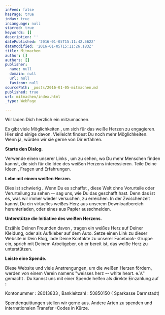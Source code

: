```yaml
---
inFeed: false
hasPage: true
inNav: true
inLanguage: null
starred: true
keywords: []
description: ''
datePublished: '2016-01-05T15:11:42.562Z'
dateModified: '2016-01-05T15:11:26.183Z'
title: Mitmachen
author: []
authors: []
publisher:
  name: null
  domain: null
  url: null
  favicon: null
sourcePath: _posts/2016-01-05-mitmachen.md
published: true
url: mitmachen/index.html
_type: WebPage

---
```

Wir laden Dich herzlich ein mitzumachen.

Es gibt viele Möglichkeiten , um sich für das weiße Herzen zu engagieren. Hier sind einige davon. Vielleicht findest Du noch mehr Möglichkeiten. Wenn ja, würden wir sie gerne von Dir erfahren.

**Starte den Dialog.**

Verwende einen unserer Links , um zu sehen, wo Du mehr Menschen finden kannst, die sich für die Idee des weißen Herzens interessieren. Teile Deine Ideen , Fragen und Erfahrungen.

**Lebe mit einem weißen Herzen.**

Dies ist schwierig . Wenn Du es schaffst , diese Welt ohne Vorurteile oder Verurteilung zu sehen -- sag uns, wie Du das geschafft hast. Denn das ist es, was wir immer wieder versuchen, zu erreichen. In der Zwischenzeit kannst Du ein virtuelles weißes Herz aus unserem Downloadbereich herunterladen, oder eines aus Papier ausschneiden.

**Unterstütze die Initiative des weißen Herzens.**

Erzähle Deinen Freunden davon , tragen ein weißes Herz auf Deiner Kleidung, oder als Aufkleber auf dem Auto. Setze einen Link zu dieser Website in Dein Blog, lade Deine Kontakte zu unserer Facebook- Gruppe ein, sprich mit Deinem Arbeitgeber, ob er bereit ist, das weiße Herz zu unterstützen.

**Leiste eine Spende.**

Diese Website und viele Anstrengungen, um die weißen Herzen fördern, werden von einem Verein namens "weisses herz -- white heart. e.V." gemacht . Du kannst uns mit einer Spende helfen als direkte Einzahlung auf :

Kontonummer : 28013833 , Bankleitzahl : 50850150 ( Sparkasse Darmstadt)

Spendenquittungen stellen wir gerne aus. Andere Arten zu spenden und internationalen Transfer -Codes in Kürze.